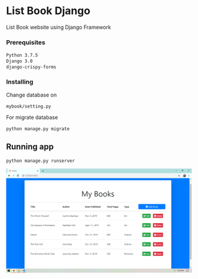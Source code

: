 # List Book Django

List Book website using Django Framework


### Prerequisites

```
Python 3.7.5
Django 3.0
django-crispy-forms
```

### Installing

Change database on 

```
mybook/setting.py
```

For migrate database 

```
python manage.py migrate
```


## Running app

```
python manage.py runserver
```


![Image description](1.png)
